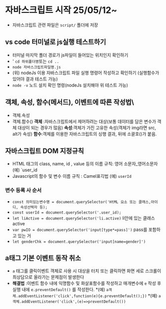 # 자바스크립트 시작 25/05/12~ 
* 자바스크립트 관련 파일은 `script/` 폴더에 저장
## vs code 터미널로 js실행 테스트하기
* 터미널 마지막 폴더 경로가 js파일이 들어있는 위치인지 확인하기
* ' `cd 하위폴더명`또는 `cd ..`
* `node 자바스크립트파일명.js`
* (위) nodeJs 이용 자바스크립트 파일 실행 명령어 작성하고 확인하기
(실행함수가 있어야 결과 테스트 가능)
* `node -v` 노드 설치 확인 명령(nodeJs 설치해야 위 테스트 가능)
## 객체, 속성, 함수(메서드), 이벤트에 따른 작성법\
* 객체.속성
* 객체.함수()
**객체** :자바스크립트에서 제어하려는 대상(보통 데이터를 담은 변수가 객체 대상이 되는 경우가 많음)
**속성**:객체가 가진 고유한 속성(객체가 img라면 src, alt가 속성)
**함수**:객체를 이용한 자바스크립트의 싱행 결과, 뒤에 소괄호()가 붙음.
## 자바스크립트 DOM 지정규칙
* HTML 태그의 class, name, id , value 등의 이름 규칙: 영어 소문자_영어소문자 (예) `user_id
* Javascript의 함수 및 변수 이름 규칙 : Camel표긱법 (예) `userId`
### 변수 등록 사 순서
* `const 의미있는변수명 = document.querySelector('HtML 요소 또는 클래스,아이디, 속성선택자 등);`
* `const userId = document.querySelector('.user_id);`
* `let liActive = document.querySelector('li.active)` li안에 있는 클래스 active
* `var pwIO = document.querySelector('input[type*=pass]')` pass를 포함하고 있는 거
* `let genderChk = document.querySelector('input[name=gender]')`
## a태그 기본 이벤트 동작 취소
* `a` 태그를 클릭이벤트 객체로 사용 시 대상을 터치 또는 클릭하면 화면 세로 스크롤이 최상담으로 올라가는 문제점이 발생한다
* **해결법** :이벤트 함수 내에 익명함수 및 화살표함수를 작성하고 매개변수에 `e` 작성 후 실행 내에 `e.preventDefault()` 를 작성한다.
*(예) `a객체.addEventListener('click',function(e){e.preventDefault();})`
*(예) `a객체.addEventListener('click',(e)=>preventDefault())`